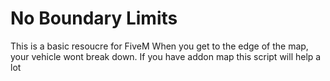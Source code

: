 # No Boundary Limits
This is a basic resoucre for FiveM
When you get to the edge of the map, your vehicle wont break down.
If you have addon map this script will help a lot 
